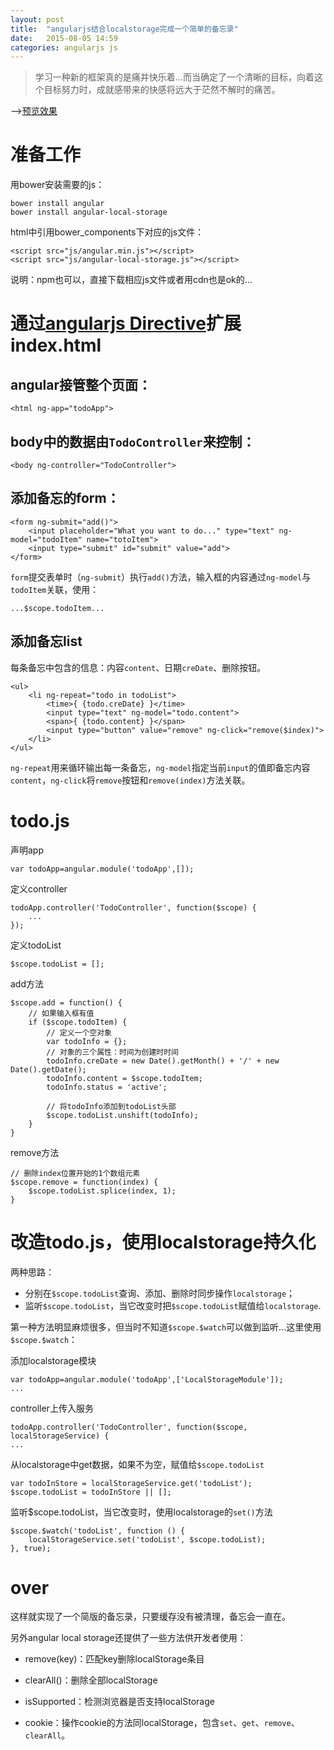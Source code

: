 ```yaml
---
layout: post
title:  "angularjs结合localstorage完成一个简单的备忘录"
date:   2015-08-05 14:59
categories: angularjs js
---
```


> 学习一种新的框架真的是痛并快乐着...而当确定了一个清晰的目标，向着这个目标努力时，成就感带来的快感将远大于茫然不解时的痛苦。

——>[预览效果](http://insekkei.com/todolist)

# 准备工作

用bower安装需要的js：

<pre><code>bower install angular
bower install angular-local-storage
</code></pre>

html中引用bower_components下对应的js文件：

<pre><code>&lt;script src="js/angular.min.js"&gt;&lt;/script&gt;
&lt;script src="js/angular-local-storage.js"&gt;&lt;/script&gt;</code></pre>

说明：npm也可以，直接下载相应js文件或者用cdn也是ok的...

# 通过[angularjs Directive](http://insekkei.com/blogs/angular/js/2015/07/09/angular.js-%E8%AF%AD%E6%B3%95%E6%B5%85%E6%9E%90.html)扩展index.html

## angular接管整个页面：

<pre><code>&lt;html ng-app="todoApp"&gt;
</code></pre>

## body中的数据由`TodoController`来控制：

<pre><code>&lt;body ng-controller="TodoController"&gt;
</code></pre>

## 添加备忘的form：

<pre><code>&lt;form ng-submit="add()"&gt;
	&lt;input placeholder="What you want to do..." type="text" ng-model="todoItem" name="totoItem"&gt;
	&lt;input type="submit" id="submit" value="add"&gt;
&lt;/form&gt;
</code></pre>

`form`提交表单时（`ng-submit`）执行`add()`方法，输入框的内容通过`ng-model`与`todoItem`关联，使用：

<pre><code>...$scope.todoItem...</code></pre>

## 添加备忘list

每条备忘中包含的信息：内容`content`、日期`creDate`、删除按钮。

<pre><code>&lt;ul&gt;
	&lt;li ng-repeat="todo in todoList"&gt;
		&lt;time&gt;{ {todo.creDate} }&lt;/time&gt;
		&lt;input type="text" ng-model="todo.content"&gt;
		&lt;span&gt;{ {todo.content} }&lt;/span&gt;
		&lt;input type="button" value="remove" ng-click="remove($index)"&gt;
	&lt;/li&gt;
&lt;/ul&gt;
</code></pre>

`ng-repeat`用来循环输出每一条备忘，`ng-model`指定当前`input`的值即备忘内容`content`，`ng-click`将`remove`按钮和`remove(index)`方法关联。

# todo.js

声明app

	var todoApp=angular.module('todoApp',[]);

定义controller

	todoApp.controller('TodoController', function($scope) {
		...
	});

定义todoList

	$scope.todoList = [];

add方法

	$scope.add = function() {
		// 如果输入框有值
        if ($scope.todoItem) {
        	// 定义一个空对象
            var todoInfo = {};
            // 对象的三个属性：时间为创建时时间
            todoInfo.creDate = new Date().getMonth() + '/' + new Date().getDate();
            todoInfo.content = $scope.todoItem;
            todoInfo.status = 'active';

            // 将todoInfo添加到todoList头部
            $scope.todoList.unshift(todoInfo);
        }
    }

remove方法

	// 删除index位置开始的1个数组元素
	$scope.remove = function(index) {
        $scope.todoList.splice(index, 1);
    }

# 改造todo.js，使用localstorage持久化

两种思路：

* 分别在`$scope.todoList`查询、添加、删除时同步操作`localstorage`；
* 监听`$scope.todoList`，当它改变时把`$scope.todoList`赋值给`localstorage`.

第一种方法明显麻烦很多，但当时不知道`$scope.$watch`可以做到监听...这里使用`$scope.$watch`：

添加localstorage模块

	var todoApp=angular.module('todoApp',['LocalStorageModule']);
	...

controller上传入服务

	todoApp.controller('TodoController', function($scope, localStorageService) {
	...

从localstorage中get数据，如果不为空，赋值给`$scope.todoList`

	var todoInStore = localStorageService.get('todoList');
	$scope.todoList = todoInStore || [];

监听$scope.todoList，当它改变时，使用localstorage的`set()`方法

	$scope.$watch('todoList', function () {
        localStorageService.set('todoList', $scope.todoList);
    }, true);

# over

这样就实现了一个简版的备忘录，只要缓存没有被清理，备忘会一直在。

另外angular local storage还提供了一些方法供开发者使用：

- remove(key)：匹配key删除localStorage条目

- clearAll()：删除全部localStorage

- isSupported：检测浏览器是否支持localStorage

- cookie：操作cookie的方法同localStorage，包含`set`、`get`、`remove`、`clearAll`。






